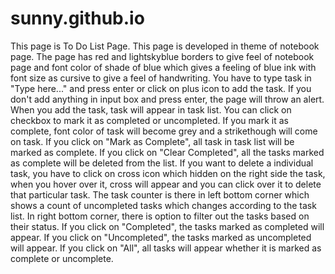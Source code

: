 # sunny.github.io

This page is To Do List Page. This page is developed in theme of notebook page. The page has red and lightskyblue borders to give feel of notebook page and font color of shade of blue which gives a feeling of blue ink with font size as cursive to give a feel of handwriting. You have to type task in "Type here..." and press enter or click on plus icon to add the task. If you don't add anything in input box and press enter, the page will throw an alert. When you add the task, task will appear in task list. You can click on checkbox to mark it as completed or uncompleted. If you mark it as complete, font color of task will become grey and a strikethough will come on task. If you click on "Mark as Complete", all task in task list will be marked as complete. If you click on "Clear Completed", all the tasks marked as complete will be deleted from the list. If you want to delete a individual task, you have to click on cross icon which hidden on the right side the task, when you hover over it, cross will appear and you can click over it to delete that particular task. The task counter is there in left bottom corner which shows a count of uncompleted tasks which changes according to the task list. In right bottom corner, there is option to filter out the tasks based on their status. If you click on "Completed", the tasks marked as completed will appear. If you click on "Uncompleted", the tasks marked as uncompleted will appear. If you click on "All", all tasks will appear whether it is marked as complete or uncomplete.

